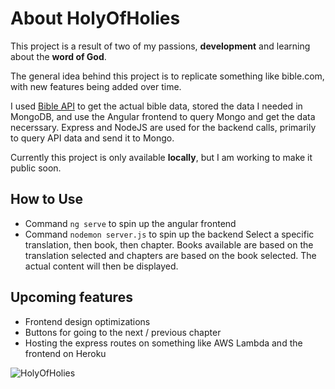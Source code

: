 # About HolyOfHolies

This project is a result of two of my passions, **development** and learning about the **word of God**. 

The general idea behind this project is to replicate something like bible.com, with new features being added over time. 

I used [Bible API](scripture.api.bible) to get the actual bible data, stored the data I needed in MongoDB, and use the Angular frontend to query Mongo and get the data necerssary. Express and NodeJS are used for the backend calls, primarily to query API data and send it to
Mongo. 

Currently this project is only available **locally**, but I am working to make it public soon. 

## How to Use 
* Command `ng serve` to spin up the angular frontend
* Command `nodemon server.js` to spin up the backend 
Select a specific translation, then book, then chapter. Books available are based 
on the translation selected and chapters are based on the book selected. The actual 
content will then be displayed. 

## Upcoming features 
* Frontend design optimizations 
* Buttons for going to the next / previous chapter 
* Hosting the express routes on something like AWS Lambda and the frontend on Heroku 

![HolyOfHolies](/readme_src/HolyOfHolies.gif)